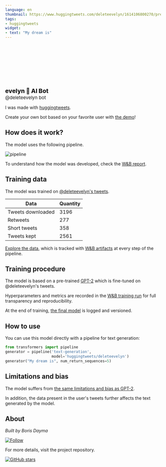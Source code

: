 ```yaml
---
language: en
thumbnail: https://www.huggingtweets.com/deleteevelyn/1614106800270/predictions.png
tags:
- huggingtweets
widget:
- text: "My dream is"
---
```


<div>
<div style="width: 132px; height:132px; border-radius: 50%; background-size: cover; background-image: url('https://pbs.twimg.com/profile_images/1360137906569027585/AMjiAhW6_400x400.jpg')">
</div>
<div style="margin-top: 8px; font-size: 19px; font-weight: 800">evelyn 🤖 AI Bot </div>
<div style="font-size: 15px">@deleteevelyn bot</div>
</div>

I was made with [huggingtweets](https://github.com/borisdayma/huggingtweets).

Create your own bot based on your favorite user with [the demo](https://colab.research.google.com/github/borisdayma/huggingtweets/blob/master/huggingtweets-demo.ipynb)!

## How does it work?

The model uses the following pipeline.

![pipeline](https://github.com/borisdayma/huggingtweets/blob/master/img/pipeline.png?raw=true)

To understand how the model was developed, check the [W&B report](https://app.wandb.ai/wandb/huggingtweets/reports/HuggingTweets-Train-a-model-to-generate-tweets--VmlldzoxMTY5MjI).

## Training data

The model was trained on [@deleteevelyn's tweets](https://twitter.com/deleteevelyn).

| Data | Quantity |
| --- | --- |
| Tweets downloaded | 3196 |
| Retweets | 277 |
| Short tweets | 358 |
| Tweets kept | 2561 |

[Explore the data](https://wandb.ai/wandb/huggingtweets/runs/1cgctgf3/artifacts), which is tracked with [W&B artifacts](https://docs.wandb.com/artifacts) at every step of the pipeline.

## Training procedure

The model is based on a pre-trained [GPT-2](https://huggingface.co/gpt2) which is fine-tuned on @deleteevelyn's tweets.

Hyperparameters and metrics are recorded in the [W&B training run](https://wandb.ai/wandb/huggingtweets/runs/inf2farl) for full transparency and reproducibility.

At the end of training, [the final model](https://wandb.ai/wandb/huggingtweets/runs/inf2farl/artifacts) is logged and versioned.

## How to use

You can use this model directly with a pipeline for text generation:

```python
from transformers import pipeline
generator = pipeline('text-generation',
                     model='huggingtweets/deleteevelyn')
generator("My dream is", num_return_sequences=5)
```

## Limitations and bias

The model suffers from [the same limitations and bias as GPT-2](https://huggingface.co/gpt2#limitations-and-bias).

In addition, the data present in the user's tweets further affects the text generated by the model.

## About

*Built by Boris Dayma*

[![Follow](https://img.shields.io/twitter/follow/borisdayma?style=social)](https://twitter.com/intent/follow?screen_name=borisdayma)

For more details, visit the project repository.

[![GitHub stars](https://img.shields.io/github/stars/borisdayma/huggingtweets?style=social)](https://github.com/borisdayma/huggingtweets)
